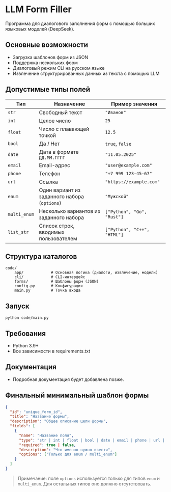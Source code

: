 # LLM Form Filler

Программа для диалогового заполнения форм с помощью больших языковых моделей (DeepSeek).

## Основные возможности
- Загрузка шаблонов форм из JSON
- Поддержка нескольких форм
- Диалоговый режим CLI на русском языке
- Извлечение структурированных данных из текста с помощью LLM

## Допустимые типы полей

| Тип         | Назначение                                   | Пример значения             |
| ----------- | -------------------------------------------- | --------------------------- |
| `str`       | Свободный текст                              | `"Иванов"`                 |
| `int`       | Целое число                                  | `25`                        |
| `float`     | Число с плавающей точкой                     | `12.5`                      |
| `bool`      | Да / Нет                                     | `true`, `false`             |
| `date`      | Дата в формате `ДД.ММ.ГГГГ`                  | `"11.05.2025"`             |
| `email`     | Email-адрес                                  | `"user@example.com"`        |
| `phone`     | Телефон                                      | `"+7 999 123-45-67"`        |
| `url`       | Ссылка                                       | `"https://example.com"`     |
| `enum`      | Один вариант из заданного набора (`options`)  | `"Мужской"`                 |
| `multi_enum`| Несколько вариантов из заданного набора       | `["Python", "Go", "Rust"]` |
| `list_str`  | Список строк, вводимых пользователем          | `["Python", "C++", "HTML"]` |

## Структура каталогов
```
code/
    app/            # Основная логика (диалоги, извлечение, модели)
    cli/            # CLI-интерфейс
    forms/          # Шаблоны форм (JSON)
    config.py       # Конфигурация
    main.py         # Точка входа
```

## Запуск
```
python code/main.py
```

## Требования
- Python 3.9+
- Все зависимости в requirements.txt

## Документация
- Подробная документация будет добавлена позже.

## Финальный минимальный шаблон формы

```json
{
  "id": "unique_form_id",
  "title": "Название формы",
  "description": "Общее описание цели формы",
  "fields": [
    {
      "name": "Название поля",
      "type": "str | int | float | bool | date | email | phone | url | enum | multi_enum | list_str",
      "required": true | false,
      "description": "Что именно нужно ввести",
      "options": ["Только для enum / multi_enum"]
    }
  ]
}
```

> Примечание: поле `options` используется только для типов `enum` и `multi_enum`. Для остальных типов оно должно отсутствовать.
